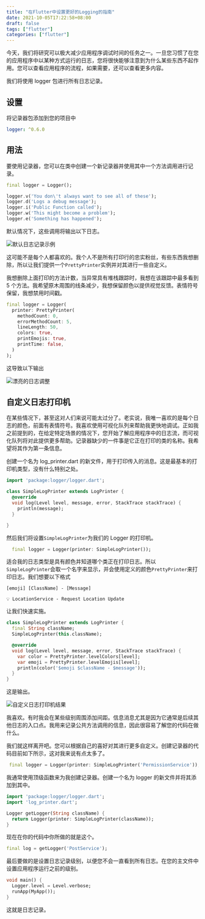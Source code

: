 ```yaml
---
title: "在Flutter中设置更好的Logging的指南"
date: 2021-10-05T17:22:58+08:00
draft: false
tags: ["flutter"]
categories: ["flutter"]
---
```


今天，我们将研究可以极大减少应用程序调试时间的任务之一。一旦您习惯了在您的应用程序中以某种方式运行的日志，您将很快能够注意到为什么某些东西不起作用。您可以查看应用程序的流程，如果需要，还可以查看更多内容。

我们将使用 logger 包进行所有日志记录。

## 设置

将记录器包添加到您的项目中

```yaml
logger: ^0.6.0
```

## 用法

要使用记录器，您可以在类中创建一个新记录器并使用其中一个方法调用进行记录。

```dart
final logger = Logger();

logger.v('You don\'t always want to see all of these');
logger.d('Logs a debug message');
logger.i('Public Function called');
logger.w('This might become a problem');
logger.e('Something has happened');
```

默认情况下，这些调用将输出以下日志。

![默认日志记录示例](https://luckly007.oss-cn-beijing.aliyuncs.com/img/037-default.7884e05.fe4f85d82cd7b37056f6e4e5ac9c05ca.jpg)

这可能不是每个人都喜欢的。我个人不是所有打印行的忠实粉丝，有些东西我想删除，所以让我们提供一个`PrettyPrinter`实例并对其进行一些自定义。

我想删除上面打印的方法计数，当异常具有堆栈跟踪时，我想在该跟踪中最多看到 5 个方法。我希望原木周围的线条减少，我想保留颜色以提供视觉反馈。表情符号保留，我想禁用时间戳。

```dart
final logger = Logger(
  printer: PrettyPrinter(
    methodCount: 0,
    errorMethodCount: 5,
    lineLength: 50,
    colors: true,
    printEmojis: true,
    printTime: false,
  )
);
```

这导致以下输出

![漂亮的日志调整](https://luckly007.oss-cn-beijing.aliyuncs.com/img/037-pretty.57f1376.50253b65f4a2c44a65830142a4609f2f.jpg)

## 自定义日志打印机

在某些情况下，甚至这对人们来说可能太过分了。老实说，我唯一喜欢的是每个日志的颜色，前面有表情符号。我喜欢使用可视化队列来帮助我更快地调试。正如我之前提到的，在给定特定场景的情况下，您开始了解应用程序中的日志流，而可视化队列将对此提供更多帮助。记录器缺少的一件事是它正在打印的类的名称。我希望将其作为第一条信息。

创建一个名为 log_printer.dart 的新文件，用于打印传入的消息。这是最基本的打印机类型，没有什么特别之处。

```dart
import 'package:logger/logger.dart';

class SimpleLogPrinter extends LogPrinter {
  @override
  void log(Level level, message, error, StackTrace stackTrace) {
    println(message);
  }

}
```

然后我们将设置`SimpleLogPrinter`为我们的 Logger 的打印机。

```dart
  final logger = Logger(printer: SimpleLogPrinter());
```

适合我的日志类型是具有颜色并知道哪个类正在打印日志。所以`SimpleLogPrinter`会取一个名字来显示，并会使用定义的颜色`PrettyPrinter`来打印日志。我们想要以下格式

```text
[emoji] [ClassName] - [Message]

💡 LocationService - Request Location Update
```

让我们快速实施。

```dart
class SimpleLogPrinter extends LogPrinter {
  final String className;
  SimpleLogPrinter(this.className);  

  @override
  void log(Level level, message, error, StackTrace stackTrace) {
    var color = PrettyPrinter.levelColors[level];
    var emoji = PrettyPrinter.levelEmojis[level];
    println(color('$emoji $className - $message'));
  }
}
```

这是输出。

![自定义日志打印机结果](https://luckly007.oss-cn-beijing.aliyuncs.com/img/037-custom.04abc84.5d9ae2d44bc8cc1673743473efabaffb.jpg)

我喜欢。有时我会在某些级别周围添加间距。信息消息尤其是因为它通常是后续其他日志的入口点。我用来记录公共方法调用的信息，因此很容易了解您的代码在做什么。

我们就这样离开吧。您可以根据自己的喜好对其进行更多自定义。创建记录器的代码目前如下所示，这对我来说有点太多了。

```dart
 final logger = Logger(printer: SimpleLogPrinter('PermissionService'));
```

我通常使用顶级函数来为我创建记录器。创建一个名为 logger 的新文件并将其添加到其中。

```dart
import 'package:logger/logger.dart';
import 'log_printer.dart';

Logger getLogger(String className) {
  return Logger(printer: SimpleLogPrinter(className));
}
```

现在在你的代码中你所做的就是这个。

```dart
final log = getLogger('PostService');
```

最后要做的是设置日志记录级别，以便您不会一直看到所有日志。在您的主文件中设置应用程序运行之前的级别。

```dart
void main() {
  Logger.level = Level.verbose;
  runApp(MyApp());
}
```

这就是日志记录。